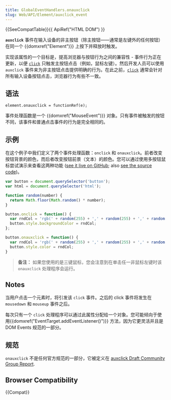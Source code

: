 ```yaml
---
title: GlobalEventHandlers.onauxclick
slug: Web/API/Element/auxclick_event
---
```


{{SeeCompatTable}}{{ ApiRef("HTML DOM") }}

**`auxclick`** 事件在输入设备的非主按钮（除主按钮——通常是左键外的任何按钮）在同一个 {{domxref("Element")}} 上按下并释放时触发。

实现该属性的一个目标是，提高浏览器与按钮行为之间的兼容性 - 事件行为正在更新，以便 [`click`](/zh-CN/docs/Web/API/Element/click_event) 只触发主按钮点击（例如，鼠标左键）。然后开发人员可以使用 `auxclick` 事件来为非主按钮点击提供明确的行为。在此之前，[`click`](/zh-CN/docs/Web/API/Element/click_event) 通常会针对所有输入设备按钮点击，浏览器行为有些不一致。

## 语法

```
element.onauxclick = functionRef(e);
```

事件处理函数是一个 {{domxref("MouseEvent")}} 对象。只有事件被触发的按钮不同，该事件和普通点击事件的行为是完全相同的。

## 示例

在这个例子中我们定义了两个事件处理函数：`onclick` 和 `onauxclick`。前者改变按钮背景的颜色，而后者改变按钮前景（文本）的颜色。您可以通过使用多按钮鼠标尝试演示来查看这两种功能 ([see it live on GitHub](https://mdn.github.io/dom-examples/auxclick/); also [see the source code](https://github.com/mdn/dom-examples/blob/master/auxclick/index.html))。

```js
var button = document.querySelector('button');
var html = document.querySelector('html');

function random(number) {
  return Math.floor(Math.random() * number);
}

button.onclick = function() {
  var rndCol = 'rgb(' + random(255) + ',' + random(255) + ',' + random(255) + ')';
  button.style.backgroundColor = rndCol;
};

button.onauxclick = function() {
  var rndCol = 'rgb(' + random(255) + ',' + random(255) + ',' + random(255) + ')';
  button.style.color = rndCol;
}
```

> **备注：** 如果您使用的是三键鼠标，您会注意到在单击任一非鼠标左键时该 `onauxclick` 处理程序会运行。

## Notes

当用户点击一个元素时，将引发该 `click` 事件。之后的 click 事件将发生在 `mousedown` 和 `mouseup` 事件之后。

每次只有一个 `click` 处理程序可以通过此属性分配给一个对象。您可能倾向于使用{{domxref("EventTarget.addEventListener()")}} 方法，因为它更灵活并且是 DOM Events 规范的一部分。

## 规范

`onauxclick` 不是任何官方规范的一部分，它被定义在 [auxclick Draft Community Group Report](https://wicg.github.io/auxclick/).

## Browser Compatibility

{{Compat}}

